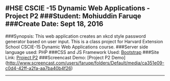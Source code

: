 #HSE CSCIE -15 Dynamic Web Applications - Project P2
###Student: Mohiuddin Faruqe
###Create Date: Sept 18, 2016
---

###Synopsis: This web application creates an xkcd style password generator based on user input. This is a class project for Harvard Extension School CSCIE-15 Dynamic Web Applications course.
###Server side language used: PHP
###CSS and JS Framework Used: [Bootstrap](http://getbootstrap.com/)
###Site Link: [Project P2](http://p2.guddi.ca)
###Screencast Demo: [Project P2 Demo] (http://www.screencast.com/users/faruqe/folders/Default/media/ca351e09-c0d4-42ff-a2fa-aa7ba40b4f26)

---
